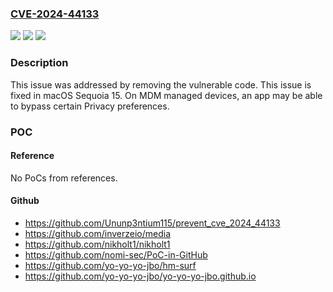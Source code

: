### [CVE-2024-44133](https://cve.mitre.org/cgi-bin/cvename.cgi?name=CVE-2024-44133)
![](https://img.shields.io/static/v1?label=Product&message=macOS&color=blue)
![](https://img.shields.io/static/v1?label=Version&message=unspecified%3C%2015%20&color=brighgreen)
![](https://img.shields.io/static/v1?label=Vulnerability&message=On%20MDM%20managed%20devices%2C%20an%20app%20may%20be%20able%20to%20bypass%20certain%20Privacy%20preferences&color=brighgreen)

### Description

This issue was addressed by removing the vulnerable code. This issue is fixed in macOS Sequoia 15. On MDM managed devices, an app may be able to bypass certain Privacy preferences.

### POC

#### Reference
No PoCs from references.

#### Github
- https://github.com/Ununp3ntium115/prevent_cve_2024_44133
- https://github.com/inverzeio/media
- https://github.com/nikholt1/nikholt1
- https://github.com/nomi-sec/PoC-in-GitHub
- https://github.com/yo-yo-yo-jbo/hm-surf
- https://github.com/yo-yo-yo-jbo/yo-yo-yo-jbo.github.io

